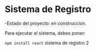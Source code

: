 <h1> Sistema de Registro</h1>
-Estado del proyecto: en construccion.

Para ejecutar el sistema, debes poner:

```npm install react```
sistema de registro 2
